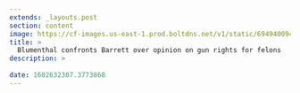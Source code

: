 ```yaml
--- 
extends: _layouts.post 
section: content 
image: https://cf-images.us-east-1.prod.boltdns.net/v1/static/694940094001/6c951be8-626a-446c-9935-9c283c2253b5/a96f7186-5b16-4e0c-9ca8-d55c7c33ef5a/1280x720/match/image.jpg 
title: > 
  Blumenthal confronts Barrett over opinion on gun rights for felons 
description: > 
   
date: 1602632307.3773868 
--- 
```

